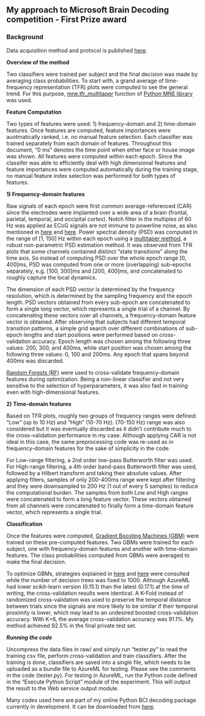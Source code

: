 ## My approach to Microsoft Brain Decoding competition - First Prize award


### Background

Data acquisition method and protocol is published [here][1].


**Overview of the method**

Two classifiers were trained per subject and the final decision was made by averaging class probabilities. To start with, a grand average of time-frequency representation (TFR) plots were computed to see the general trend. For this purpose, [mne.tfr_multitaper][2] function of [Python MNE library][3] was used.


**Feature Computation**

Two types of features were used: 1) frequency-domain and 2) time-domain features. Once features are computed, feature importances were auotmatically ranked, i.e. no manual feature selection. Each classifier was trained separately from each domain of features. Throughout this document, “0 ms” denotes the time point when either face or house image was shown. All features were computed within each epoch. Since the classifer was able to efficiently deal with high dimensional features and feature importances were computed automatically during the training stage, no manual feature index selection was performed for both types of features. 

**1) Frequency-domain features**

Raw signals of each epoch were first common average-referenced (CAR) since the electrodes were implanted over a wide area of a brain (frontal, parietal, temporal, and occipital cortex). Notch filter in the multiples of 60 Hz was applied as ECoG signals are not immune to powerline noise, as also mentioned in [here][4] and [here][5]. Power spectral density (PSD) was computed in the range of [1, 150] Hz within each epoch using a [multitaper method][6], a robust non-parametric PSD estimation method. It was observed from TFR plots that some channels contained distinct “state transitions” along the time axis. So instead of computing PSD over the whole epoch range [0, 400]ms, PSD was computed from one or more (overlapping) sub-epochs separately, e.g. [100, 300]ms and [200, 400]ms, and concatenated to roughly capture the local dynamics. 

The dimension of each PSD vector is determined by the frequency resolution, which is determined by the sampling frequency and the epoch length. PSD vectors obtained from every sub-epoch are concatenated to form a single long vector, which represents a single trial of a channel. By concatenating these vectors over all channels, a frequency-domain feature vector is obtained. After observing that subjects had different temporal transition patterns, a simple grid search over different combinations of sub-epoch lengths and start positions were performed based on cross-validation accuracy. Epoch length was chosen among the following three values: 200, 300, and 400ms, while start position was chosen among the following three values: 0, 100 and 200ms. Any epoch that spans beyond 400ms was discarded.

[Random Forests (RF)][7] were used to cross-validate frequency-domain features during optimization. Being a non-linear classifier and not very sensitive to the selection of hyperparameters, it was also fast in training even with high-dimensional features.

**2) Time-domain features**

Based on TFR plots, roughly two groups of frequency ranges were defined: “Low“ (up to 10 Hz) and “High” (10-70 Hz). (70-150 Hz) range was also considered but it was eventually discarded as it didn’t contribute much to the cross-validation performance in my case. Although applying CAR is not ideal in this case, the same preprocessing code was re-used as in frequency-domain features for the sake of simplicity in the code.

For Low-range filtering, a 2nd order low-pass Butterworth filter was used. For High-range filtering, a 4th order band-pass Butterworth filter was used, followed by a Hilbert transform and taking their absolute values. After applying filters, samples of only 200-400ms range were kept after filtering and they were downsampled to 200 Hz (1 out of every 5 samples) to reduce the computational burden. The samples from both Low and High ranges were concatenated to form a long feature vector. These vectors obtained from all channels were concatenated to finally form a time-domain feature vector, which represents a single trial.


**Classification**

Once the features were computed, [Gradient Boosting Machines (GBM)][8] were trained on these pre-computed features. Two GBMs were trained for each subject, one with frequency-domain features and another with time-domain features. The class probabilities computed from GBMs were averaged to make the final decision.

To optimize GBMs, strategies explained in [here][9] and [here][10] were consulted while the number of decision trees was fixed to 1000. Although AzureML had lower scikit-learn version (0.15.1) than the latest (0.17.1) at the time of writing, the cross-validation results were identical. A K-Fold instead of randomized cross-validation was used to preserve the temporal distance between trials since the signals are more likely to be similar if their temporal proximity is lower, which may lead to an undesired boosted cross-validation accuracy. With K=6, the average cross-validation accuracy was 91.1%. My method achieved 92.5% in the final private test set.


***Running the code***

Uncompress the data files in raw/ and simply run “tester.py” to read the training csv file, perform cross-validation and train classifiers. After the training is done, classifiers are saved into a single file, which needs to be uploaded as a bundle file to AzureML for testing. Please see the comments in the code (tester.py). For testing in AzureML, run the Python code defined in the “Execute Python Script” module of the experiment. This will output the result to the Web service output module.

Many codes used here are part of my online Python BCI decoding package currently in development. 
It can be downloaded from [here][11]. 


  [1]: http://journals.plos.org/ploscompbiol/article?id=10.1371/journal.pcbi.1004660
  [2]: http://martinos.org/mne/dev/generated/mne.time_frequency.tfr_multitaper.html
  [3]: http://martinos.org/mne/dev/python_reference.html
  [4]: http://arxiv.org/abs/1402.6862
  [5]: http://www.ncbi.nlm.nih.gov/pubmed/26157639
  [6]: http://ieeexplore.ieee.org/xpls/abs_all.jsp?arnumber=1456701
  [7]: http://link.springer.com/article/10.1023/A:1010933404324
  [8]: http://www.sciencedirect.com/science/article/pii/S0167947301000652
  [9]: http://www.ncbi.nlm.nih.gov/pmc/articles/PMC3885826/
  [10]: http://www.analyticsvidhya.com/blog/2016/02/complete-guide-parameter-tuning-gradient-boosting-gbm-python
  [11]: https://c4science.ch/diffusion/1299/
